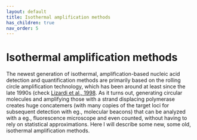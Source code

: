 ```yaml
---
layout: default
title: Isothermal amplification methods
has_children: true
nav_order: 5
---
```



# Isothermal amplification methods

The newest generation of isothermal, amplification-based nucleic acid detection and quantification methods are primarily based on the rolling circle amplification technology, which has been around at least since the late 1990s (check [Lizardi et al., 1998]([https://www.nature.com/articles/ng0798_225). As it turns out, generating circular molecules and amplifying those with a strand displacing polymerase creates huge concatemers (with many copies of the target loci for subsequent detection with eg., molecular beacons) that can be analyzed with a eg., fluorescence microscope and even counted, without having to rely on statistical approximations. Here I will describe some new, some old, isothermal amplification methods.

